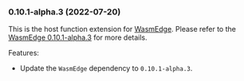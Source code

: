 ### 0.10.1-alpha.3 (2022-07-20)

This is the host function extension for [WasmEdge](https://github.com/WasmEdge/WasmEdge).
Please refer to the [WasmEdge 0.10.1-alpha.3](https://github.com/WasmEdge/WasmEdge/releases/tag/0.10.1-alpha.3) for more details.

Features:

* Update the `WasmEdge` dependency to `0.10.1-alpha.3`.
